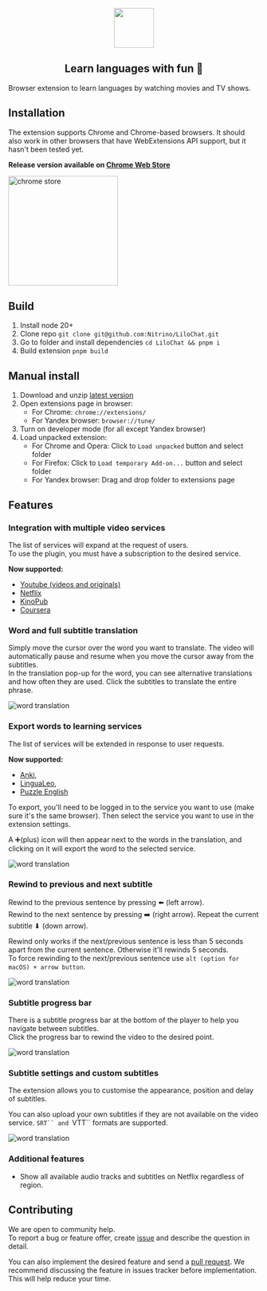 <p align="center">
  <img height="80" src="./logo.png">
</p>
<p align="center">
  <h2 align="center">Learn languages with fun 🎉</h2>
</p>

Browser extension to learn languages by watching movies and TV shows.

## Installation

The extension supports Chrome and Chrome-based browsers. It should also work in other browsers that have WebExtensions API support, but it hasn't been tested yet.

**Release version available on [Chrome Web Store](https://chrome.google.com/webstore/detail/LiloChat/ocelmccppkcibiflhhepafdjjomimddf?utm_source=github&utm_medium=social&utm_campaign=github)**

<a href="https://chrome.google.com/webstore/detail/LiloChat/ocelmccppkcibiflhhepafdjjomimddf?utm_source=github&utm_medium=social&utm_campaign=github" target="_blank">
  <img src="./chrome-store.png" alt="chrome store" width="220px">
</a>

## Build

1. Install node 20+
2. Clone repo `git clone git@github.com:Nitrino/LiloChat.git`
3. Go to folder and install dependencies `cd LiloChat && pnpm i`
4. Build extension `pnpm build`

## Manual install

1. Download and unzip [latest version](https://github.com/Nitrino/LiloChat/releases)
2. Open extensions page in browser:
   - For Chrome: `chrome://extensions/`
   - For Yandex browser: `browser://tune/`
3. Turn on developer mode (for all except Yandex browser)
4. Load unpacked extension:
   - For Chrome and Opera: Click to `Load unpacked` button and select folder
   - For Firefox: Click to `Load temporary Add-on...` button and select folder
   - For Yandex browser: Drag and drop folder to extensions page

## Features

### Integration with multiple video services

The list of services will expand at the request of users.  
To use the plugin, you must have a subscription to the desired service.

**Now supported:**

- [Youtube (videos and originals)](https://www.youtube.com)
- [Netflix](https://www.netflix.com)
- [KinoPub](https://kino.pub)
- [Coursera](https://www.coursera.org)

### Word and full subtitle translation

Simply move the cursor over the word you want to translate. The video will automatically pause and resume when you move the cursor away from the subtitles.  
In the translation pop-up for the word, you can see alternative translations and how often they are used.
Click the subtitles to translate the entire phrase.

![word translation](screenshots/word.webp)

### Export words to learning services

The list of services will be extended in response to user requests.

**Now supported:**

- [Anki](https://apps.ankiweb.net/),
- [LinguaLeo](https://lingualeo.com),
- [Puzzle English](https://puzzle-english.com)

To export, you'll need to be logged in to the service you want to use (make sure it's the same browser). Then select the service you want to use in the extension settings.

A ➕(plus) icon will then appear next to the words in the translation, and clicking on it will export the word to the selected service.

![word translation](screenshots/export-to-service.webp)

### Rewind to previous and next subtitle

Rewind to the previous sentence by pressing ⬅️ (left arrow).  
Rewind to the next sentence by pressing ➡️ (right arrow).
Repeat the current subtitle ⬇ (down arrow).

Rewind only works if the next/previous sentence is less than 5 seconds apart from the current sentence. Otherwise it'll rewinds 5 seconds.  
To force rewinding to the next/previous sentence use `alt (option for macOS) + arrow button`.

![word translation](screenshots/navigation.png)

### Subtitle progress bar

There is a subtitle progress bar at the bottom of the player to help you navigate between subtitles.  
Click the progress bar to rewind the video to the desired point.

![word translation](screenshots/progressbar.webp)

### Subtitle settings and custom subtitles

The extension allows you to customise the appearance, position and delay of subtitles.

You can also upload your own subtitles if they are not available on the video service. ` SRT`` and  `VTT`` formats are supported.

![word translation](screenshots/subtitles-settings.webp)

### Additional features

- Show all available audio tracks and subtitles on Netflix regardless of region.

## Contributing

We are open to community help.  
To report a bug or feature offer, create [issue](https://github.com/Nitrino/LiloChat/issues) and describe the question in detail.

You can also implement the desired feature and send a [pull request](https://github.com/Nitrino/LiloChat/pulls). We recommend discussing the feature in issues tracker before implementation. This will help reduce your time.
